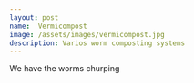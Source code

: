 ```yaml
---
layout: post
name:  Vermicompost
image: /assets/images/vermicompost.jpg
description: Varios worm composting systems
---
```


We have the worms churping
